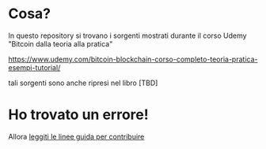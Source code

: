 # Cosa?

In questo repository si trovano i sorgenti mostrati durante il corso Udemy "Bitcoin dalla teoria alla pratica"

https://www.udemy.com/bitcoin-blockchain-corso-completo-teoria-pratica-esempi-tutorial/

tali sorgenti sono anche ripresi nel libro [TBD]

# Ho trovato un errore!

Allora [leggiti le linee guida per contribuire](CONTRIBUTING.md)
